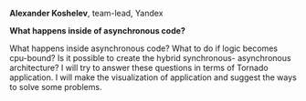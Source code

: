 **Alexander Koshelev**, team-lead, Yandex 

**What happens inside of asynchronous code?**

What happens inside asynchronous code? What to do if logic becomes cpu-bound? Is it possible to create the hybrid synchronous- asynchronous architecture? I will try to answer these questions in terms of Tornado application. I will make the visualization of application and suggest the  ways to solve some problems.

